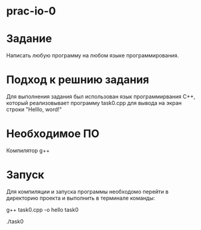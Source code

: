 # prac-io-0
# Задание
Написать любую программу на любом языке программирования.
# Подход к решнию задания
Для выполнения задания был использован язык программирвания C++, который реализовывает программу task0.cpp для вывода на экран строки "Helllo, word!"
# Необходимое ПО
Компилятор g++
# Запуск
Для компиляции и запуска программы необходомо перейти в директорию проекта и выполнить в терминале команды:

g++ task0.cpp -o hello task0

./task0
